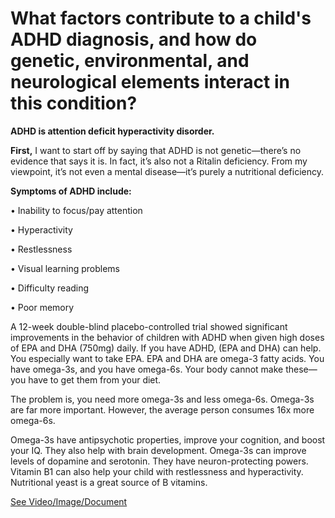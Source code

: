 # What factors contribute to a child's ADHD diagnosis, and how do genetic, environmental, and neurological elements interact in this condition?

**ADHD is attention deficit hyperactivity disorder.**

**First,** I want to start off by saying that ADHD is not genetic—there’s no evidence that says it is. In fact, it’s also not a Ritalin deficiency. From my viewpoint, it’s not even a mental disease—it’s purely a nutritional deficiency.

**Symptoms of ADHD include:**

• Inability to focus/pay attention

• Hyperactivity

• Restlessness

• Visual learning problems

• Difficulty reading

• Poor memory

A 12-week double-blind placebo-controlled trial showed significant improvements in the behavior of children with ADHD when given high doses of EPA and DHA (750mg) daily. If you have ADHD, (EPA and DHA) can help. You especially want to take EPA. EPA and DHA are omega-3 fatty acids. You have omega-3s, and you have omega-6s. Your body cannot make these—you have to get them from your diet.

The problem is, you need more omega-3s and less omega-6s. Omega-3s are far more important. However, the average person consumes 16x more omega-6s.

Omega-3s have antipsychotic properties, improve your cognition, and boost your IQ. They also help with brain development. Omega-3s can improve levels of dopamine and serotonin. They have neuron-protecting powers. Vitamin B1 can also help your child with restlessness and hyperactivity. Nutritional yeast is a great source of B vitamins.

 [See Video/Image/Document](https://hls-player.drberg.com/asset?path=migrated-assets/do-this-for-attention-deficit-hyperactivity-disorder-omega-3-fatty-acids-for-adhd-drberg)